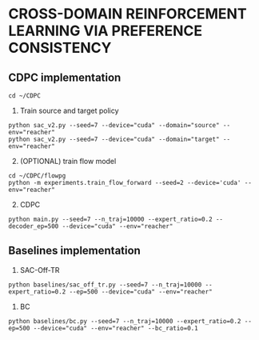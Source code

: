 # CROSS-DOMAIN REINFORCEMENT LEARNING VIA PREFERENCE CONSISTENCY

## CDPC implementation
```
cd ~/CDPC
```

1. Train source and target policy
```
python sac_v2.py --seed=7 --device="cuda" --domain="source" --env="reacher"
python sac_v2.py --seed=7 --device="cuda" --domain="target" --env="reacher"
```

2. (OPTIONAL) train flow model
```
cd ~/CDPC/flowpg
python -m experiments.train_flow_forward --seed=2 --device='cuda' --env="reacher"
```

2. CDPC
```
python main.py --seed=7 --n_traj=10000 --expert_ratio=0.2 --decoder_ep=500 --device="cuda" --env="reacher"
```

## Baselines implementation
1. SAC-Off-TR
```
python baselines/sac_off_tr.py --seed=7 --n_traj=10000 --expert_ratio=0.2 --ep=500 --device="cuda" --env="reacher"
```

1. BC
```
python baselines/bc.py --seed=7 --n_traj=10000 --expert_ratio=0.2 --ep=500 --device="cuda" --env="reacher" --bc_ratio=0.1
```
